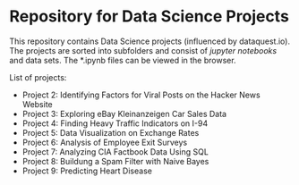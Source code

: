 # Repository for Data Science Projects

This repository contains Data Science projects (influenced by dataquest.io).
The projects are sorted into subfolders and consist of *jupyter notebooks* and data sets.
The *.ipynb files can be viewed in the browser.

List of projects:

- Project 2: Identifying Factors for Viral Posts on the Hacker News Website
- Project 3: Exploring eBay Kleinanzeigen Car Sales Data
- Project 4: Finding Heavy Traffic Indicators on I-94
- Project 5: Data Visualization on Exchange Rates
- Project 6: Analysis of Employee Exit Surveys
- Project 7: Analyzing CIA Factbook Data Using SQL
- Project 8: Buildung a Spam Filter with Naive Bayes
- Project 9: Predicting Heart Disease
